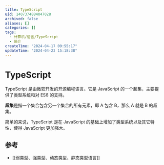 ```yaml
---
title: TypeScript
uid: 1407374884047028
archived: false
aliases: []
categories: []
tags:
  - 计算机/语言/TypeScript
  - 简介
createTime: "2024-04-17 09:55:17"
updateTime: "2024-04-23 15:18:38"
---
```


# TypeScript

TypeScript 是由微软开发的开源编程语言。它是 JavaScript 的一个超集，主要提供了类型系统和对 ES6 的支持。

**超集**是指一个集合包含另一个集合的所有元素，即 A 包含 B，那么 A 就是 B 的超集。

简单的来说，TypeScript 是在 JavaScript 的基础上增加了类型系统以及其它特性，使得 JavaScript 更加强大。

## 参考

- [[弱类型、强类型、动态类型、静态类型语言]]

